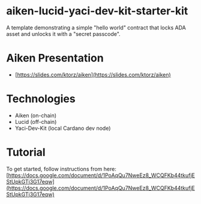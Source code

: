 # aiken-lucid-yaci-dev-kit-starter-kit

A template demonstrating a simple "hello world" contract that locks ADA asset and unlocks it with a "secret passcode".

# Aiken Presentation
- [https://slides.com/ktorz/aiken](https://slides.com/ktorz/aiken)

# Technologies
- Aiken (on-chain)
- Lucid (off-chain)
- Yaci-Dev-Kit (local Cardano dev node)

# Tutorial
To get started, follow instructions from here:
[https://docs.google.com/document/d/1PoAqQu7NweEz8_WCQFKb44tkufjEStUpkGTj3G17eqw](https://docs.google.com/document/d/1PoAqQu7NweEz8_WCQFKb44tkufjEStUpkGTj3G17eqw)
